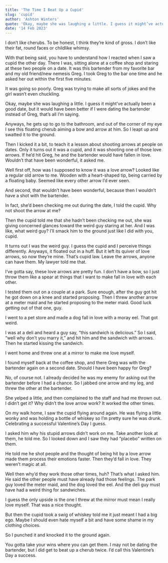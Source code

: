 ```yaml
---
title: 'The Time I Beat Up a Cupid'
slug: 'cupid'
author: 'Ashton Winters'
quote: 'Okay, maybe she was laughing a little. I guess it might’ve actually been a good date, but it would have been better if I were dating the bartender instead of Greg, that’s all I’m saying.' 
date: '14 Feb 2023'
---
```


I don’t like cherubs. To be honest, I think they’re kind of gross. I don’t like their fat, round faces or childlike whimsy.

With that being said, you have to understand how I reacted when I saw a cupid the other day. There I was, sitting alone at a coffee shop and staring at these two people on a date. It was this bartender from my favorite bar and my old friend/new nemesis Greg. I took Greg to the bar one time and he asked her out within the first five minutes.

It was going so poorly. Greg was trying to make all sorts of jokes and the girl wasn’t even chuckling.

Okay, maybe she was laughing a little. I guess it might’ve actually been a good date, but it would have been better if I were dating the bartender instead of Greg, that’s all I’m saying.

Anyways, he gets up to go to the bathroom, and out of the corner of my eye I see this floating cherub aiming a bow and arrow at him. So I leapt up and swatted it to the ground.

Then I kicked it a bit, to teach it a lesson about shooting arrows at people on dates. Only it turns out it was a cupid, and it was shooting one of those love arrows. If he’d hit Greg, he and the bartender would have fallen in love. Wouldn’t that have been wonderful, it asked me.

Well first off, how was I supposed to know it was a love arrow? Looked like a regular old arrow to me. Wooden with a heart-shaped tip, being carried by a floating baby. Seemed like every other arrow I’d ever seen.

And second, that wouldn’t have been wonderful, because then I wouldn’t have a shot with the bartender. 

In fact, she’d been checking me out during the date, I told the cupid. Why not shoot the arrow at me?

Then the cupid told me that she hadn’t been checking me out, she was giving concerned glances toward the weird guy staring at her. And I was like, what weird guy? I’ll smack him to the ground just like I did with you, cupid.

It turns out I was the weird guy. I guess the cupid and I perceive things differently. Anyways, it floated out in a huff. But it left its quiver of love arrows, so now they’re mine. That’s cupid law. Leave the arrows, anyone can have them. My lawyer told me that.

I’ve gotta say, these love arrows are pretty fun. I don’t have a bow, so I just throw them like a spear at things that I want to make fall in love with each other.

I tested them out on a couple at a park. Sure enough, after the guy got hit he got down on a knee and started proposing. Then I threw another arrow at a meter maid and he started proposing to the meter maid. Good luck getting out of that one, guy.

I went to a pet store and made a dog fall in love with a moray eel. That got weird.

I was at a deli and heard a guy say, “this sandwich is delicious.” So I said, “well why don’t you marry it,” and hit him and the sandwich with arrows. Then he started kissing the sandwich.

I went home and threw one at a mirror to make me love myself.

I found myself back at the coffee shop, and there Greg was with the bartender again on a second date. Should I have been happy for Greg?

No, of course not. I already decided he was my enemy for asking out the bartender before I had a chance. So I jabbed one arrow and my leg, and threw the other at the bartender.

She yelped a little, and then complained to the staff and had me thrown out. I didn’t get it? Why didn’t the love arrow work? It worked the other times.

On my walk home, I saw the cupid flying around again. He was flying a little wonky and was holding a bottle of whiskey so I’m pretty sure he was drunk. Celebrating a successful Valentine’s Day I guess.

I asked him why his stupid arrows didn’t work on me. Take another look at them, he told me. So I looked down and I saw they had “placebo” written on them.

He told me he shot people and the thought of being hit by a love arrow made them process their emotions faster. Then they’d fall in love. They weren’t magic at all.

Well then why’d they work those other times, huh? That’s what I asked him. He said the other people must have already had those feelings. The park guy loved the meter maid, and the dog loved the eel. And the deli guy must have had a weird thing for sandwiches.

I guess the only upside is the one I threw at the mirror must mean I really love myself. That was a nice thought.

But then the cupid took a swig of whiskey told me it just meant I had a big ego. Maybe I should even hate myself a bit and have some shame in my clothing choices.

So I punched it and knocked it to the ground again.

You gotta take your wins where you can get them. I may not be dating the bartender, but I did get to beat up a cherub twice. I’d call this Valentine’s Day a success.
